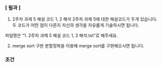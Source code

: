 ### [ 필과 ]
1. 2주차 과제 5 해설 코드 1, 2 해석
2주차 과제 5에 대한 해설코드가 두개 있습니다.  
두 코드가 어떤 점이 다른지 자신의 생각을 자유롭게 기술하시면 됩니다.  

파일명은 "1. 2주차 과제 5 해설 코드 1, 2 해석.txt"로 해주세요.  

2. merge sort 구현
분할정복을 이용해 merge sort를 구현해오시면 됩니다.

### 조건


